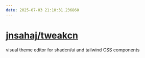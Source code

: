 ```yaml
---
date: 2025-07-03 21:10:31.236860
---
```


# [jnsahaj/tweakcn](https://github.com/jnsahaj/tweakcn)

visual theme editor for shadcn/ui and tailwind CSS components
